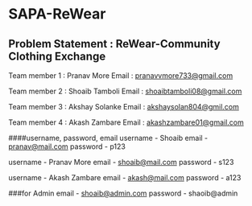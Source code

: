 # SAPA-ReWear
## Problem Statement : ReWear-Community Clothing Exchange
Team member 1 : Pranav More
Email : pranavvmore733@gmail.com

Team member 2 : Shoaib Tamboli
Email : shoaibtamboli08@gmail.com

Team member 3 : Akshay Solanke
Email : akshaysolan804@gmil.com

Team member 4 : Akash Zambare
Email : akashzambare01@gmail.com

####username, password, email
username - Shoaib
email - pranav@mail.com
password - p123

username - Pranav More
email - shoaib@mail.com
password - s123

username - Akash Zambare
email - akash@mail.com
password - a123


###for Admin
email - shoaib@admin.com
password - shaoib@admin
